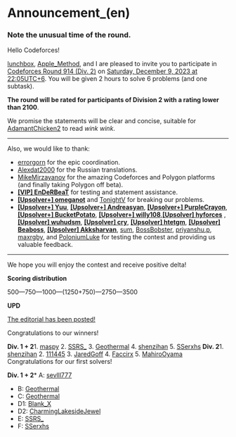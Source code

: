 # Announcement_(en)


### **Note the unusual time of the round.**

Hello Codeforces!

[lunchbox](https://codeforces.com/profile/lunchbox "Мастер lunchbox"), [Apple_Method](https://codeforces.com/profile/Apple_Method "Мастер Apple_Method"), and I are pleased to invite you to participate in [Codeforces Round 914 (Div. 2)](https://codeforces.com/contest/1904 "Codeforces Round 914 (Div. 2)") on [Saturday, December 9, 2023 at 22:05UTC+6](https://codeforces.com/https://www.timeanddate.com/worldclock/fixedtime.html?day=9&month=12&year=2023&hour=19&min=5&sec=0&p1=166). You will be given 2 hours to solve 6 problems (and one subtask).

**The round will be rated for participants of Division 2 with a rating lower than 2100**.

We promise the statements will be clear and concise, suitable for [AdamantChicken2](https://codeforces.com/profile/AdamantChicken2 "Не в рейтинге, AdamantChicken2") to read *wink wink*.

 

---

Also, we would like to thank:

 * [errorgorn](https://codeforces.com/profile/errorgorn "Международный гроссмейстер errorgorn") for the epic coordination.
* [Alexdat2000](https://codeforces.com/profile/Alexdat2000 "Мастер Alexdat2000") for the Russian translations.
* [MikeMirzayanov](https://codeforces.com/profile/MikeMirzayanov "Штаб, MikeMirzayanov") for the amazing Codeforces and Polygon platforms (and finally taking Polygon off beta).
* [**[VIP] EnDeRBeaT**](https://codeforces.com/profile/enderbeat) for testing and statement assistance.
* [**[Upsolver+] omeganot**](https://codeforces.com/profile/omeganot) and [TonightV](https://codeforces.com/profile/TonightV "Новичок TonightV") for breaking our problems.
* [**[Upsolver+] Yuu**](https://codeforces.com/profile/Yuu), [**[Upsolver+] Andreasyan**](https://codeforces.com/profile/Andreasyan), [**[Upsolver+] PurpleCrayon**](https://codeforces.com/profile/PurpleCrayon), [**[Upsolver+] BucketPotato**](https://codeforces.com/profile/BucketPotato), [**[Upsolver+] willy108**](https://codeforces.com/profile/willy108),[**[Upsolver] hyforces**](https://codeforces.com/profile/hyforces) , [**[Upsolver] wuhudsm**](https://codeforces.com/profile/wuhudsum), [**[Upsolver] cry**](https://codeforces.com/profile/cry), [**[Upsolver] htetgm**](https://codeforces.com/profile/htetgm), [**[Upsolver] Beaboss**](https://codeforces.com/profile/Beaboss), [**[Upsolver] Akksharvan**](https://codeforces.com/profile/Akksharvan), [sum](https://codeforces.com/profile/sum "Мастер sum"), [BossBobster](https://codeforces.com/profile/BossBobster "Мастер BossBobster"), [priyanshu.p](https://codeforces.com/profile/priyanshu.p "Эксперт priyanshu.p"), [maxrgby](https://codeforces.com/profile/maxrgby "Эксперт maxrgby"), and [PoloniumLuke](https://codeforces.com/profile/PoloniumLuke "Новичок PoloniumLuke") for testing the contest and providing us valuable feedback.

 

---

We hope you will enjoy the contest and receive positive delta!

**Scoring distribution**

500—750—1000—(1250+750)—2750—3500

**UPD**

[The editorial has been posted!](Tutorial_(en).md)

Congratulations to our winners!

 **Div. 1 + 2**1. [maspy](https://codeforces.com/profile/maspy "Международный гроссмейстер maspy")
2. [SSRS_](https://codeforces.com/profile/SSRS_ "Международный гроссмейстер SSRS_")
3. [Geothermal](https://codeforces.com/profile/Geothermal "Легендарный гроссмейстер Geothermal")
4. [shenzihan](https://codeforces.com/profile/shenzihan "Кандидат в мастера shenzihan")
5. [SSerxhs](https://codeforces.com/profile/SSerxhs "Международный гроссмейстер SSerxhs")
 **Div. 2**1. [shenzihan](https://codeforces.com/profile/shenzihan "Кандидат в мастера shenzihan")
2. [111445](https://codeforces.com/profile/111445 "Специалист 111445")
3. [JaredGoff](https://codeforces.com/profile/JaredGoff "Новичок JaredGoff")
4. [Faccirx](https://codeforces.com/profile/Faccirx "Кандидат в мастера Faccirx")
5. [MahiroOyama](https://codeforces.com/profile/MahiroOyama "Специалист MahiroOyama")
Congratulations for our first solvers!

 **Div. 1 + 2*** A: [sevlll777](https://codeforces.com/profile/sevlll777 "Международный мастер sevlll777")
* B: [Geothermal](https://codeforces.com/profile/Geothermal "Легендарный гроссмейстер Geothermal")
* C: [Geothermal](https://codeforces.com/profile/Geothermal "Легендарный гроссмейстер Geothermal")
* D1: [Blank_X](https://codeforces.com/profile/Blank_X "Кандидат в мастера Blank_X")
* D2: [CharmingLakesideJewel](https://codeforces.com/profile/CharmingLakesideJewel "Не в рейтинге, CharmingLakesideJewel")
* E: [SSRS_](https://codeforces.com/profile/SSRS_ "Международный гроссмейстер SSRS_")
* F: [SSerxhs](https://codeforces.com/profile/SSerxhs "Международный гроссмейстер SSerxhs")
